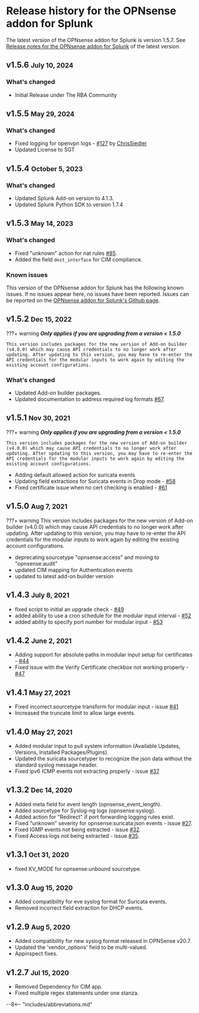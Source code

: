 # Release history for the OPNsense addon for Splunk

The latest version of the OPNsense addon for Splunk is version 1.5.7. See [Release notes for the OPNsense addon for Splunk](../../releases/) of the latest version.

## v1.5.6 <small>July 10, 2024</small>

### What's changed

- Initial Release under The RBA Community

## v1.5.5 <small>May 29, 2024</small>

### What's changed

- Fixed logging for openvpn logs - [#127](https://github.com/rba-community/TA-opnsense/issues/127) by [ChrisSiedler](https://github.com/ChrisSiedler)
- Updated License to SGT

## v1.5.4 <small>October 5, 2023</small>

### What's changed

- Updated Splunk Add-on version to 4.1.3.
- Updated Splunk Python SDK to version 1.7.4

## v1.5.3 <small>May 14, 2023</small>

### What's changed

- Fixed "unknown" action for nat rules [#85](https://github.com/rba-community/TA-opnsense/issues/85).
- Added the field `dest_interface` for CIM compliance.

### Known issues

This version of the OPNsense addon for Splunk has the following known issues. If no issues appear here, no issues have been reported. Issues can be reported on the [OPNsense addon for Splunk's Github page](https://github.com/rba-community/TA-opnsense/issues).

## v1.5.2 <small>Dec 15, 2022</small>

???+ warning
    **_Only applies if you are upgrading from a version < 1.5.0_**

    This version includes packages for the new version of Add-on builder (v4.0.0) which may cause API credentials to no longer work after updating. After updating to this version, you may have to re-enter the API credentials for the modular inputs to work again by editing the existing account configurations.

### What's changed

- Updated Add-on builder packages.
- Updated documentation to address required log formats [#67](https://github.com/rba-community/TA-opnsense/issues/67).

## v1.5.1 <small>Nov 30, 2021</small>

???+ warning
    **_Only applies if you are upgrading from a version < 1.5.0_**

    This version includes packages for the new version of Add-on builder (v4.0.0) which may cause API credentials to no longer work after updating. After updating to this version, you may have to re-enter the API credentials for the modular inputs to work again by editing the existing account configurations.

- Adding default allowed action for suricata events
- Updating field extractions for Suricata events in Drop mode - [#58](https://github.com/rba-community/TA-opnsense/issues/58)
- Fixed certificate issue when no cert checking is enabled - [#61](https://github.com/rba-community/TA-opnsense/issues/61)

## v1.5.0 <small>Aug 7, 2021</small>

???+ warning
    This version includes packages for the new version of Add-on builder (v4.0.0) which may cause API credentials to no longer work after updating. After updating to this version, you may have to re-enter the API credentials for the modular inputs to work again by editing the existing account configurations.

* deprecating sourcetype "opnsense:access" and moving to "opnsense:audit"
* updated CIM mapping for Authentication events
* updated to latest add-on builder version

## v1.4.3 <small>July 8, 2021</small>

* fixed script to initial an upgrade check - [#49](https://github.com/rba-community/TA-opnsense/issues/49)
* added ability to use a cron schedule for the modular input interval - [#52](https://github.com/rba-community/TA-opnsense/issues/52)
* added ability to specify port number for modular input - [#53](https://github.com/rba-community/TA-opnsense/issues/53)

## v1.4.2 <small>June 2, 2021</small>

* Adding support for absolute paths in modular input setup for certificates - [#44](https://github.com/rba-community/TA-opnsense/issues/44)
* Fixed issue with the Verify Certificate checkbox not working properly - [#47](https://github.com/rba-community/TA-opnsense/issues/47)

## v1.4.1 <small>May 27, 2021</small>

* Fixed incorrect sourcetype transform for modular input - issue [#41](https://github.com/rba-community/TA-opnsense/issues/41)
* Increased the truncate limit to allow large events.

## v1.4.0 <small>May 27, 2021</small>

* Added modular input to pull system information (Available Updates, Versions, Installed Packages/Plugins).
* Updated the suricata sourcetyper to recognize the json data without the standard syslog message header.
* Fixed ipv6 ICMP events not extracting properly - issue [#37](https://github.com/rba-community/TA-opnsense/issues/37)

## v1.3.2 <small>Dec 14, 2020</small>

* Added meta field for event length (opnsense_event_length).
* Added sourcetype for Syslog-ng logs (opnsense:syslog).
* Added action for "Redirect" if port forwarding logging rules exist.
* Fixed "unknown" severity for opnsense:suricata:json events - issue [#27](https://github.com/rba-community/TA-opnsense/issues/27).
* Fixed IGMP events not being extracted - issue [#32](https://github.com/rba-community/TA-opnsense/issues/32).
* Fixed Access logs not being extracted - issue [#35](https://github.com/rba-community/TA-opnsense/issues/35).

## v1.3.1 <small>Oct 31, 2020</small>

* fixed KV_MODE for opnsense:unbound sourcetype.

## v1.3.0 <small>Aug 15, 2020</small>

* Added compatibility for eve syslog format for Suricata events.
* Removed incorrect field extraction for DHCP events.

## v1.2.9 <small>Aug 5, 2020</small>

* Added compatibility for new syslog format released in OPNSense v20.7.
* Updated the 'vendor_options' field to be multi-valued.
* Appinspect fixes.

## v1.2.7 <small>Jul 15, 2020</small>

* Removed Dependency for CIM app.
* Fixed multiple regex statements under one stanza.

--8<-- "includes/abbreviations.md"
